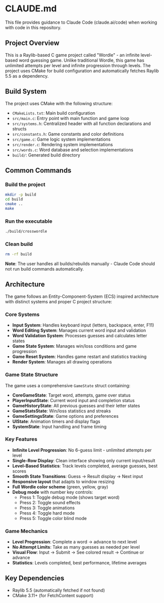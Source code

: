 # CLAUDE.md

This file provides guidance to Claude Code (claude.ai/code) when working with code in this repository.

## Project Overview
This is a Raylib-based C game project called "Wordle" - an infinite level-based word guessing game. Unlike traditional Wordle, this game has unlimited attempts per level and infinite progression through levels. The project uses CMake for build configuration and automatically fetches Raylib 5.5 as a dependency.

## Build System
The project uses CMake with the following structure:
- `CMakeLists.txt`: Main build configuration
- `src/main.c`: Entry point with main function and game loop
- `src/systems.h`: Centralized header with all function declarations and structs
- `src/constants.h`: Game constants and color definitions
- `src/game.c`: Game logic system implementations
- `src/render.c`: Rendering system implementations
- `src/words.c`: Word database and selection implementations
- `build/`: Generated build directory

## Common Commands

### Build the project
```bash
mkdir -p build
cd build
cmake ..
make
```

### Run the executable
```bash
./build/crosswordle
```

### Clean build
```bash
rm -rf build
```

**Note**: The user handles all builds/rebuilds manually - Claude Code should not run build commands automatically.

## Architecture
The game follows an Entity-Component-System (ECS) inspired architecture with distinct systems and proper C project structure:

### Core Systems
- **Input System**: Handles keyboard input (letters, backspace, enter, F11)
- **Word Editing System**: Manages current word input and validation
- **Word Validation System**: Processes guesses and calculates letter states
- **Game State System**: Manages win/loss conditions and game progression
- **Game Reset System**: Handles game restart and statistics tracking
- **Render System**: Manages all drawing operations

### Game State Structure
The game uses a comprehensive `GameState` struct containing:
- **CoreGameState**: Target word, attempts, game over status
- **PlayerInputState**: Current word input and completion status
- **GameHistoryState**: All previous guesses and their letter states
- **GameStatsState**: Win/loss statistics and streaks
- **GameSettingsState**: Game options and preferences
- **UIState**: Animation timers and display flags
- **SystemState**: Input handling and frame timing

### Key Features
- **Infinite Level Progression**: No 6-guess limit - unlimited attempts per level
- **Single-Row Display**: Clean interface showing only current input/result
- **Level-Based Statistics**: Track levels completed, average guesses, best scores
- **Smooth State Transitions**: Guess → Result display → Next input
- **Responsive layout** that adapts to window resizing
- **Full Wordle color scheme** (green, yellow, gray)
- **Debug mode** with number key controls:
  - Press 1: Toggle debug mode (shows target word)
  - Press 2: Toggle sound effects
  - Press 3: Toggle animations
  - Press 4: Toggle hard mode
  - Press 5: Toggle color blind mode

### Game Mechanics
- **Level Progression**: Complete a word → advance to next level
- **No Attempt Limits**: Take as many guesses as needed per level
- **Visual Flow**: Input → Submit → See colored result → Continue or advance
- **Statistics**: Levels completed, best performance, lifetime averages

## Key Dependencies
- Raylib 5.5 (automatically fetched if not found)
- CMake 3.11+ (for FetchContent support)